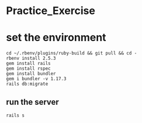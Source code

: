 # Practice_Exercise
# set the environment

```
cd ~/.rbenv/plugins/ruby-build && git pull && cd -
rbenv install 2.5.3
gem install rails
gem install rspec
gem install bundler
gem i bundler -v 1.17.3
rails db:migrate
```

## run the server
```
rails s
```
